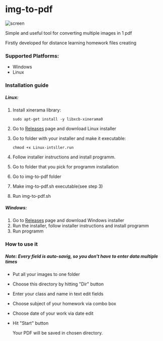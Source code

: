 # img-to-pdf

![screen](/home/dmitriy/Prog/C++/Qt/img-to-pdf/img/screenshot.png)

Simple and useful tool for converting multiple images in 1 pdf

Firstly developed for distance learning homework files creating

### Supported Platforms:

- Windows
- Linux

### Installation guide

##### Linux:

1. Install xinerama library:

   `sudo apt-get install -y libxcb-xinerama0`

2. Go to [Releases](https://github.com/Djivs/img-to-pdf/releases) page and download Linux installer

3. Go to folder with your installer and make it executable:

   `chmod +x Linux-intsller.run`

4. Follow installer instructions and install programm.
5. Go to folder that you pick for programm installation
6. Go to img-to-pdf folder
7. Make img-to-pdf.sh executable(see step 3)
8. Run img-to-pdf.sh

##### Windows:

1. Go to [Releases](https://github.com/Djivs/img-to-pdf/releases) page and download Windows installer
2. Run the installer, follow installer instructions and install programm
3. Run programm

### How to use it

##### Note: Every field is auto-savig, so you don't have to enter data multiple times

- Put all your images to one folder

- Choose this directory by hitting "Dir" button

- Enter your class and name in text edit fields

- Choose subject of your homework via combo box

- Choose date of your work via date edit

- Hit "Start" button

  Your PDF will be saved in chosen directory. 
